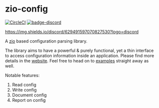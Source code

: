 # zio-config

[![CircleCI](https://circleci.com/gh/zio/zio-config/tree/master.svg?style=svg)](https://circleci.com/gh/zio/zio-config/tree/master)
[![badge-discord]][link-discord]

https://img.shields.io/discord/629491597070827530?logo=discord

A [zio](https://github.com/scalaz/scalaz-zio) based  configuration parsing library.

The library aims to have a powerful & purely functional, yet a thin interface to access configuration information inside an application.
Please find more details in the [website](https://zio.github.io/zio-config/).
Feel free to head on to [examples](https://github.com/zio/zio-config/tree/master/examples/src/main/scala/zio/config/examples) straight away as well.

Notable features:
1. Read config
2. Write config
3. Document config
4. Report on config

[badge-discord]: https://img.shields.io/discord/629491597070827530?logo=discord "chat on discord"
[link-discord]: https://discord.gg/2ccFBr4 "Discord"
